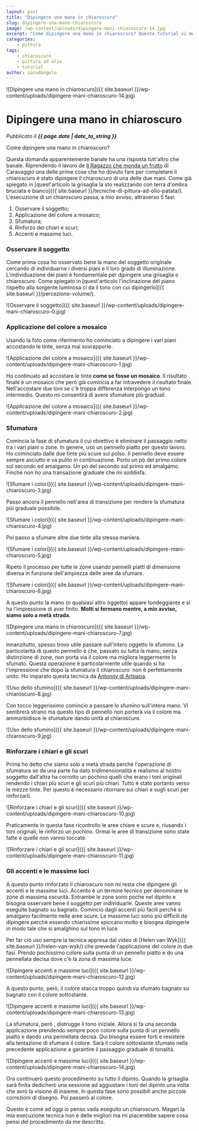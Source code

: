 ```yaml
---
layout: post
title: "Dipingere una mano in chiaroscuro"
slug: dipingere-una-mano-chiaroscuro
image: /wp-content/uploads/dipingere-mani-chiaroscuro-14.jpg
excerpt: "Come dipingere una mano in chiaroscuro? Questo tutorial vi mostra passo dopo masso come dipingere una mano in chiaroscuro usando i colori ad olio."
categories:
    - pittura
tags:
    - chiaroscuro
    - pittura ad olio
    - tutorial
author: sasadangelo
---
```


![Dipingere una mano in chiaroscuro]({{ site.baseurl }}/wp-content/uploads/dipingere-mani-chiaroscuro-14.jpg)

# Dipingere una mano in chiaroscuro
_Pubblicato il **{{ page.date | date_to_string }}**_

Come dipingere una mano in chiaroscuro?

Questa domanda apparentemente banale ha una risposta tutt'altro che banale. Riprendendo il lavoro de [Il Ragazzo che monda un frutto](https://it.wikipedia.org/wiki/Ragazzo_che_monda_un_frutto) di Caravaggio una delle prime cose che ho dovuto fare per completare il chiaroscuro è stato dipingere il chiaroscuro di una delle due mani. Come già spiegato in [quest'articolo la grisaglia la sto realizzando con terra d'ombra bruciata e bianco]({{ site.baseurl }}/tecniche-di-pittura-ad-olio-patata/). L'esecuzione di un chiaroscuro passa, a mio avviso, attraverso 5 fasi:

1. Osservare il soggetto;
2. Applicazione del colore a mosaico;
3. Sfumatura;
4. Rinforzo dei chiari e scuri;
5. Accenti e massime luci.

### Osservare il soggetto

Come prima cosa ho osservato bene la mano del soggetto originale cercando di individuarne i diversi piani e il loro grado di illuminazione. L'individuazione dei piani è fondamentale per djpingere una grisaglia o chiaroscuro. Come spiegato in [quest'articolo l'inclinazione del piano rispetto alla sorgente luminosa ci da il tono con cui dipingerlo]({{ site.baseurl }}/percezione-volume/).

![Osservare il soggetto]({{ site.baseurl }}/wp-content/uploads/dipingere-mani-chiaroscuro-0.jpg)

### Applicazione del colore a mosaico

Usando la foto come riferimento ho cominciato a dipingere i vari piani accostando le tinte, senza mai sovrapporle.

![Applicazione del colore a mosaico]({{ site.baseurl }}/wp-content/uploads/dipingere-mani-chiaroscuro-1.jpg)

Ho continuato ad accostare le tinte **come se fosse un mosaico**. Il risultato finale è un mosaico che però già comincia a far intravedere il risultato finale. Nell'accostare due toni se c'è troppa differenza interpongo un tono intermedio. Questo mi consentirà di avere sfumature più graduali.

![Applicazione del colore a mosaico]({{ site.baseurl }}/wp-content/uploads/dipingere-mani-chiaroscuro-2.jpg)

### Sfumatura

Comincia la fase di sfumatura il cui obiettivo è eliminare il passaggio netto tra i vari piani o zone. In genere, uso un pennello piatto per questo lavoro. Ho cominciato dalle due tinte più scure sul polso. Il pennello deve essere sempre asciutto e va pulito in continuazione. Porto un pò del primo colore sul secondo ed amalgamo. Un pò del secondo sul primo ed amalgamo. Finchè non ho una transazione graduale che mi soddisfa.

![Sfumare i colori]({{ site.baseurl }}/wp-content/uploads/dipingere-mani-chiaroscuro-3.jpg)

Passo ancora il pennello nell'area di transizione per rendere la sfumatura più graduale possibile.

![Sfumare i colori]({{ site.baseurl }}/wp-content/uploads/dipingere-mani-chiaroscuro-4.jpg)

Poi passo a sfumare altre due tinte alla stessa maniera.

![Sfumare i colori]({{ site.baseurl }}/wp-content/uploads/dipingere-mani-chiaroscuro-5.jpg)

Ripeto il processo per tutte le zone usando pennelli piatti di dimensione diversa in funzione dell'ampiezza delle aree da sfumare.

![Sfumare i colori]({{ site.baseurl }}/wp-content/uploads/dipingere-mani-chiaroscuro-6.jpg)

A questo punto la mano (o qualsiasi altro oggetto) appare tondeggiante e si ha l'impressione di aver finito. **Molti si fermano mentre, a mio avviso, siamo solo a metà strada.**

![Dipingere una mano in chiaroscuro]({{ site.baseurl }}/wp-content/uploads/dipingere-mani-chiaroscuro-7.jpg)

Innanzitutto, spesso trovo utile passare sull'intero oggetto lo sfumino. La particolarità di questo pennello è che, passato su tutta la mano, senza distinzione di zone, non porta via il colore ma migliora leggermente lo sfumato. Questa operazione è particolarmente utile quando si ha l'impressione che dopo la sfumatura il chiaroscuro  non è perfettamente unito. Ho imparato questa tecnica da [Antonov di Artpapa](https://www.artpapa.com/).

![Uso dello sfumino]({{ site.baseurl }}/wp-content/uploads/dipingere-mani-chiaroscuro-8.jpg)

Con tocco leggerissimo comincio a passare lo sfumino sull'intera mano. Vi sembrerà strano ma questo tipo di pennello non porterà via il colore ma ammorbidisce le sfumature dando unità al chiaroscuro.

![Uso dello sfumino]({{ site.baseurl }}/wp-content/uploads/dipingere-mani-chiaroscuro-9.jpg)

### Rinforzare i chiari e gli scuri

Prima ho detto che siamo solo a metà strada perchè l'operazione di sfumatura se da una parte ha dato tridimensionalità e realismo al nostro soggetto dall'altra ha corrotto un pochino quelli che erano i toni originali rendendo i chiari più scuri e gli scuri più chiari. Tutto è stato portanto verso le mezze tinte. Per questo è necessario ritornare sui chiari e sugli scuri per rinforzarli.

![Rinforzare i chiari e gli scuri]({{ site.baseurl }}/wp-content/uploads/dipingere-mani-chiaroscuro-10.jpg)

Praticamente in questa fase ricontrollo le aree chiare e scure e, riusando i toni originali, le rinforzo un pochino. Ormai le aree di transizione sono state fatte e quelle non vanno toccate.

![Rinforzare i chiari e gli scuri]({{ site.baseurl }}/wp-content/uploads/dipingere-mani-chiaroscuro-11.jpg)

### Gli accenti e le massime luci

A questo punto rinforzato il chiaroscuro non mi resta che dipingere gli accenti e le massime luci. Accento è un termine tecnico per denominare le zone di massima oscurità. Entrambe le zone sono poche nel dipinto e bisogna osservare bene il soggetto per individuarle. Queste aree vanno eseguite bagnato su bagnato. Comincio dagli accenti più facili perchè si amalgano facilmente nelle aree scure. Le massime luci sono più difficili da dipingere perchè essendo chiarissime spiccano molto e bisogna dipingerle in modo tale che si amalghino sul tono in luce.

Per far ciò uso sempre la tecnica appresa dai video di [Helen van Wyk]({{ site.baseurl }}/helen-van-wyk/) che prevede l'applicazione del colore in due fasi. Prendo pochissimo colore sulla punta di un pennello piatto e do una pennellata decisa dove c'è la zona di massima luce.

![Dipingere accenti e massime luci]({{ site.baseurl }}/wp-content/uploads/dipingere-mani-chiaroscuro-12.jpg)

A questo punto, però, il colore stacca troppo quindi va sfumato bagnato su bagnato con il colore sottostante.

![Dipingere accenti e massime luci]({{ site.baseurl }}/wp-content/uploads/dipingere-mani-chiaroscuro-13.jpg)

La sfumatura, però , distrugge il tono iniziale. Allora si fa una seconda applicazione prendendo sempre poco colore sulla punta di un pennello piatto e dando una pennellata decisa. Qui bisogna essere forti e resistere alla tentazione di sfumare il colore. Sarà il colore sottostante sfumato nella precedente applicazione a garantire il passaggio graduale di tonalità.

![Dipingere accenti e massime luci]({{ site.baseurl }}/wp-content/uploads/dipingere-mani-chiaroscuro-14.jpg)

Ora continuerò questo procedimento su tutto il dipinto. Quando la grisaglia sarà finita dedicherò una sessione ad aggiustare i toni del dipinto una volta che avrò la visione di insieme. In questa fase sono possibili anche piccole correzioni di disegno. Poi passerò al colore.

Questo è come ad oggi io penso vada eseguito un chiaroscuro. Magari la mia esecuzione tecnica non è delle migliori ma mi piacerebbe sapere cosa pensi del procedimento da me descritto.

